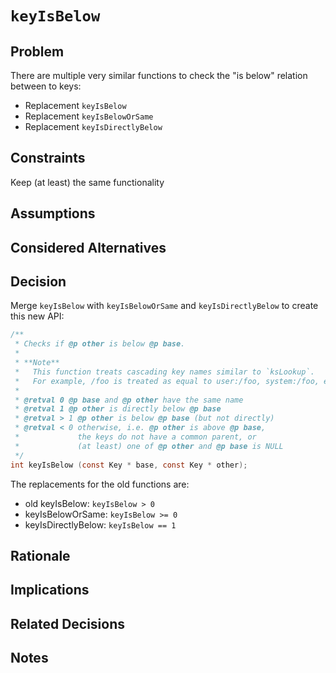 # `keyIsBelow`

## Problem

There are multiple very similar functions to check the "is below" relation between to keys:

- Replacement `keyIsBelow`
- Replacement `keyIsBelowOrSame`
- Replacement `keyIsDirectlyBelow`

## Constraints

Keep (at least) the same functionality

## Assumptions

## Considered Alternatives

## Decision

Merge `keyIsBelow` with `keyIsBelowOrSame` and `keyIsDirectlyBelow` to create this new API:

```c
/**
 * Checks if @p other is below @p base.
 *
 * **Note**
 *   This function treats cascading key names similar to `ksLookup`.
 *   For example, /foo is treated as equal to user:/foo, system:/foo, etc.
 *
 * @retval 0 @p base and @p other have the same name
 * @retval 1 @p other is directly below @p base
 * @retval > 1 @p other is below @p base (but not directly)
 * @retval < 0 otherwise, i.e. @p other is above @p base,
 *             the keys do not have a common parent, or
 *             (at least) one of @p other and @p base is NULL
 */
int keyIsBelow (const Key * base, const Key * other);
```

The replacements for the old functions are:

- old keyIsBelow: `keyIsBelow > 0`
- keyIsBelowOrSame: `keyIsBelow >= 0`
- keyIsDirectlyBelow: `keyIsBelow == 1`

## Rationale

## Implications

## Related Decisions

## Notes
